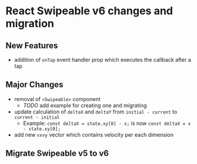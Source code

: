 # React Swipeable v6 changes and migration

## New Features

- addition of `onTap` event handler prop which executes the callback after a tap

## Major Changes

- removal of `<Swipeable>` component
  - _TODO_ add example for creating one and migrating
- update calculation of `deltaX` and `deltaY` from `initial - current` to `current - initial`
  - Example: `const deltaX = state.xy[0] - x;` is now `const deltaX = x - state.xy[0];`
- add new `vxvy` vector which contains velocity per each dimension

## Migrate Swipeable v5 to v6
